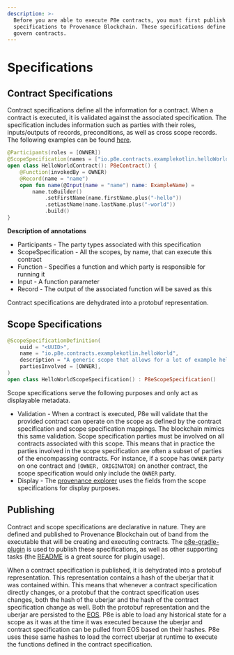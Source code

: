 ```yaml
---
description: >-
  Before you are able to execute P8e contracts, you must first publish
  specifications to Provenance Blockchain. These specifications define the ruleset that
  govern contracts.
---
```


# Specifications

## Contract Specifications

Contract specifications define all the information for a contract. When a contract is executed, it is validated against the associated specification. The specification includes information such as parties with their roles, inputs/outputs of records, preconditions, as well as cross scope records. The following examples can be found [here](https://github.com/provenance-io/p8e-gradle-plugin/tree/main/example-kotlin).

```kotlin
@Participants(roles = [OWNER])
@ScopeSpecification(names = ["io.p8e.contracts.examplekotlin.helloWorld"])
open class HelloWorldContract(): P8eContract() {
    @Function(invokedBy = OWNER)
    @Record(name = "name")
    open fun name(@Input(name = "name") name: ExampleName) =
        name.toBuilder()
            .setFirstName(name.firstName.plus("-hello"))
            .setLastName(name.lastName.plus("-world"))
            .build()
}
```

**Description of annotations**

* Participants - The party types associated with this specification
* ScopeSpecification - All the scopes, by name, that can execute this contract
* Function - Specifies a function and which party is responsible for running it
* Input - A function parameter
* Record - The output of the associated function will be saved as this

Contract specifications are dehydrated into a protobuf representation. 

## Scope Specifications

```kotlin
@ScopeSpecificationDefinition(
    uuid = "<UUID>",
    name = "io.p8e.contracts.examplekotlin.helloWorld",
    description = "A generic scope that allows for a lot of example hello world contracts.",
    partiesInvolved = [OWNER],
)
open class HelloWorldScopeSpecification() : P8eScopeSpecification()

```

Scope specifications serve the following purposes and only act as displayable metadata.

* Validation - When a contract is executed, P8e will validate that the provided contract can operate on the scope as defined by the contract specification and scope specification mappings. The blockchain mimics this same validation. Scope specification parties must be involved on all contracts associated with this scope. This means that in practice the parties involved in the scope specification are often a subset of parties of the encompassing contracts. For instance, if a scope has `OWNER` party on one contract and `[OWNER, ORIGINATOR]` on another contract, the scope specification would only include the `OWNER` party. 
* Display - The [provenance explorer](https://explorer.provenance.io/dashboard) uses the fields from the scope specifications for display purposes.

## Publishing

Contract and scope specifications are declarative in nature. They are defined and published to Provenance Blockchain out of band from the executable that will be creating and executing contracts. The [p8e-gradle-plugin](https://github.com/provenance-io/p8e-gradle-plugin)  is used to publish these specifications, as well as other supporting tasks \(the [README](https://github.com/provenance-io/p8e-gradle-plugin/blob/main/README.md) is a great source for plugin usage\).

When a contract specification is published, it is dehydrated into a protobuf representation. This representation contains a hash of the uberjar that it was contained within. This means that whenever a contract specification directly changes, or a protobuf that the contract specification uses changes, both the hash of the uberjar and the hash of the contract specification change as well. Both the protobuf representation and the uberjar are persisted to the [EOS](../overview/encrypted-object-store/). P8e is able to load any historical state for a scope as it was at the time it was executed because the uberjar and contract specification can be pulled from EOS based on their hashes. P8e uses these same hashes to load the correct uberjar at runtime to execute the functions defined in the contract specification.

